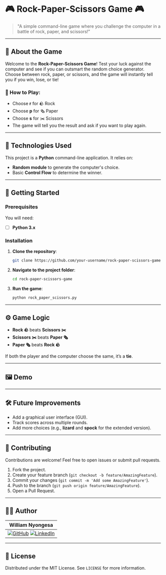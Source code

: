 # 🎮 Rock-Paper-Scissors Game 🎮
> "A simple command-line game where you challenge the computer in a battle of rock, paper, and scissors!"

---

## 📝 About the Game
Welcome to the **Rock-Paper-Scissors Game**! Test your luck against the computer and see if you can outsmart the random choice generator. Choose between rock, paper, or scissors, and the game will instantly tell you if you win, lose, or tie!

### 🎯 How to Play:
- Choose **r** for 🪨 Rock
- Choose **p** for 🗞️ Paper
- Choose **s** for ✂️ Scissors
- The game will tell you the result and ask if you want to play again.

---

## 🔧 Technologies Used
This project is a **Python** command-line application. It relies on:
- **Random module** to generate the computer's choice.
- Basic **Control Flow** to determine the winner.

---

## 🚀 Getting Started

### Prerequisites
You will need:
- [ ] **Python 3.x**

### Installation
1. **Clone the repository**:
    ```bash
    git clone https://github.com/your-username/rock-paper-scissors-game.git
    ```
   
2. **Navigate to the project folder**:
    ```bash
    cd rock-paper-scissors-game
    ```

3. **Run the game**:
    ```bash
    python rock_paper_scissors.py
    ```

---

## ⚙️ Game Logic
- **Rock 🪨** beats **Scissors ✂️**
- **Scissors ✂️** beats **Paper 🗞️**
- **Paper 🗞️** beats **Rock 🪨**

If both the player and the computer choose the same, it’s a **tie**.

---

## 🖼️ Demo






---

## 🛠️ Future Improvements
- Add a graphical user interface (GUI).
- Track scores across multiple rounds.
- Add more choices (e.g., **lizard** and **spock** for the extended version).

---

## 🤝 Contributing
Contributions are welcome! Feel free to open issues or submit pull requests.

1. Fork the project.
2. Create your feature branch (`git checkout -b feature/AmazingFeature`).
3. Commit your changes (`git commit -m 'Add some AmazingFeature'`).
4. Push to the branch (`git push origin feature/AmazingFeature`).
5. Open a Pull Request.

---

## 👨‍💻 Author
| **William Nyongesa** |
|----------------------|
| [![GitHub](https://img.shields.io/badge/-GitHub-black?style=flat&logo=github&logoColor=white)](https://github.com/your-username) [![LinkedIn](https://img.shields.io/badge/-LinkedIn-blue?style=flat&logo=linkedin)](https://www.linkedin.com/in/william-nyongesa-a2a064241) |

---

## 📄 License
Distributed under the MIT License. See `LICENSE` for more information.
